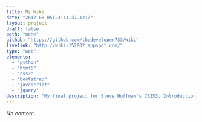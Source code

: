 ```yaml
---
title: My Wiki
date: "2017-08-05T23:41:37.121Z"
layout: project
draft: false
path: "none"
github: "https://github.com/thedeveloper733/Wiki"
livelink: "http://wiki-152802.appspot.com/"
type: "web"
elements:
  - "python"
  - "html5"
  - "css3"
  - "bootstrap"
  - "javascript"
  - "jquery"
description: "My final project for Steve Huffman's CS253, Introduction to Web Development. As the first website I wrote from scratch, this project features a backend with CRUD functionality, versioning, and password salting written in Python. It also features an HTML/CSS frontend with custom jQuery validation."
---
```


No content.